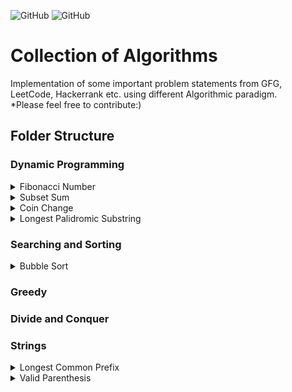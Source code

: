 
<img alt="GitHub" src="https://img.shields.io/github/license/VIJESHG/Algorithms?style=plastic"> <img alt="GitHub" src="https://img.shields.io/badge/Algorithms-Algorithms-brightgreen?style=plastic">


# Collection of Algorithms
Implementation of some important problem statements from GFG, LeetCode, Hackerrank etc. using different Algorithmic paradigm.
<br>
*Please feel free to contribute:)
## Folder Structure
### Dynamic Programming
<details>
         <summary>Fibonacci Number</summary>
         <p>The Fibonacci numbers, commonly denoted F(n) form a sequence, called the Fibonacci sequence, such that each number is the sum of the two preceding ones, starting from 0 and 1.</p>
 </details>   
 
<details>
         <summary>Subset Sum</summary>
         <p><li>Subset sum problem with Recursion & DP</li>
         <li>Find count of Subset sum using DP</li>
         <li>Find if the array can be partitioned into two subsets such that the sum of elements in both subsets is equal</li>
         </p>
 </details>   
 
<details>
         <summary>Coin Change</summary>
         <p><li>Find the number of ways to achieve change using given coins (Recursion & DP approach)</li>
         <li>Find minimum coin change using given coin collection.</li>
         </p>
 </details>

 <details>
         <summary>Longest Palidromic Substring</summary>
         <p><li>Given a string s, return the longest palindromic substring in s.</li>
         </p>
 </details>  
 
### Searching and Sorting ###
<details>
         <summary>Bubble Sort</summary>
         <p><li>Worst & Average case time complexity : O(n*n)</li>
         <li>Best case time complexity when array is already sorted : O(n)</li>
         </p>
 </details>  

### Greedy ###
### Divide and Conquer ###

### Strings ###
<details>
<summary>Longest Common Prefix</summary>
         <p><li>Given list of strings find longest common prefix.</li>
         </p>
</details>

<details>
<summary>Valid Parenthesis</summary>
         <p><li>Print if given combination of parenthesis is valid.</li>
         </p>
</details>